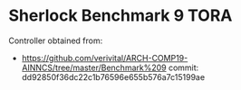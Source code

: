 # Sherlock Benchmark 9 TORA

Controller obtained from:

- https://github.com/verivital/ARCH-COMP19-AINNCS/tree/master/Benchmark%209 commit: dd92850f36dc22c1b76596e655b576a7c15199ae
